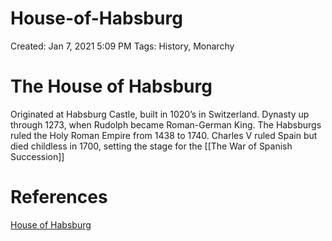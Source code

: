 # House-of-Habsburg

Created: Jan 7, 2021 5:09 PM
Tags: History, Monarchy

# The House of Habsburg

Originated at Habsburg Castle, built in 1020’s in Switzerland. Dynasty up through 1273, when Rudolph became Roman-German King. The Habsburgs ruled the Holy Roman Empire from 1438 to 1740. Charles V ruled Spain but died childless in 1700, setting the stage for the [[The War of Spanish Succession]]

# References

[House of Habsburg](https://en.wikipedia.org/wiki/House_of_Habsburg)